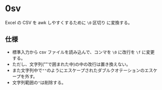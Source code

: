 # 0sv
Excel の CSV を awk しやすくするために `\0` 区切り に変換する。

## 仕様
- 標準入力から csv ファイルを読み込んで、コンマを `\0` に改行を `\f` に変更する。
- ただし、文字列(""で囲まれた中)の中の改行は置き換えない。
- また文字列中で`""`のようにエスケープされたダブルクオテーションのエスケープを外す。
- 文字列範囲の`"`は削除する。


